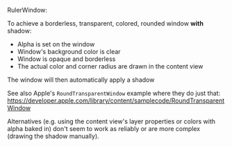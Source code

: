 RulerWindow:

To achieve a borderless, transparent, colored, rounded window **with** shadow:

- Alpha is set on the window
- Window's background color is clear
- Window is opaque and borderless
- The actual color and corner radius are drawn in the content view

The window will then automatically apply a shadow

See also Apple's `RoundTransparentWindow` example where they do just that:
https://developer.apple.com/library/content/samplecode/RoundTransparentWindow

Alternatives (e.g. using the content view's layer properties or colors with alpha
baked in) don't seem to work as reliably or are more complex (drawing the shadow
manually).

